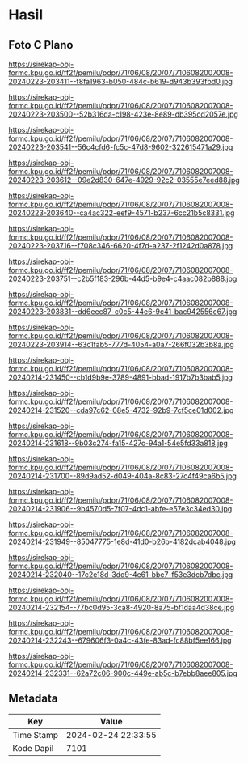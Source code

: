 # Hasil

## Foto C Plano

https://sirekap-obj-formc.kpu.go.id/ff2f/pemilu/pdpr/71/06/08/20/07/7106082007008-20240223-203411--f8fa1963-b050-484c-b619-d943b393fbd0.jpg

https://sirekap-obj-formc.kpu.go.id/ff2f/pemilu/pdpr/71/06/08/20/07/7106082007008-20240223-203500--52b316da-c198-423e-8e89-db395cd2057e.jpg

https://sirekap-obj-formc.kpu.go.id/ff2f/pemilu/pdpr/71/06/08/20/07/7106082007008-20240223-203541--56c4cfd6-fc5c-47d8-9602-322615471a29.jpg

https://sirekap-obj-formc.kpu.go.id/ff2f/pemilu/pdpr/71/06/08/20/07/7106082007008-20240223-203612--09e2d830-647e-4929-92c2-03555e7eed88.jpg

https://sirekap-obj-formc.kpu.go.id/ff2f/pemilu/pdpr/71/06/08/20/07/7106082007008-20240223-203640--ca4ac322-eef9-4571-b237-6cc21b5c8331.jpg

https://sirekap-obj-formc.kpu.go.id/ff2f/pemilu/pdpr/71/06/08/20/07/7106082007008-20240223-203716--f708c346-6620-4f7d-a237-2f1242d0a878.jpg

https://sirekap-obj-formc.kpu.go.id/ff2f/pemilu/pdpr/71/06/08/20/07/7106082007008-20240223-203751--c2b5f183-296b-44d5-b9e4-c4aac082b888.jpg

https://sirekap-obj-formc.kpu.go.id/ff2f/pemilu/pdpr/71/06/08/20/07/7106082007008-20240223-203831--dd6eec87-c0c5-44e6-9c41-bac942556c67.jpg

https://sirekap-obj-formc.kpu.go.id/ff2f/pemilu/pdpr/71/06/08/20/07/7106082007008-20240223-203914--63c1fab5-777d-4054-a0a7-266f032b3b8a.jpg

https://sirekap-obj-formc.kpu.go.id/ff2f/pemilu/pdpr/71/06/08/20/07/7106082007008-20240214-231450--cb1d9b9e-3789-4891-bbad-1917b7b3bab5.jpg

https://sirekap-obj-formc.kpu.go.id/ff2f/pemilu/pdpr/71/06/08/20/07/7106082007008-20240214-231520--cda97c62-08e5-4732-92b9-7cf5ce01d002.jpg

https://sirekap-obj-formc.kpu.go.id/ff2f/pemilu/pdpr/71/06/08/20/07/7106082007008-20240214-231618--9b03c274-fa15-427c-94a1-54e5fd33a818.jpg

https://sirekap-obj-formc.kpu.go.id/ff2f/pemilu/pdpr/71/06/08/20/07/7106082007008-20240214-231700--89d9ad52-d049-404a-8c83-27c4f49ca6b5.jpg

https://sirekap-obj-formc.kpu.go.id/ff2f/pemilu/pdpr/71/06/08/20/07/7106082007008-20240214-231906--9b4570d5-7f07-4dc1-abfe-e57e3c34ed30.jpg

https://sirekap-obj-formc.kpu.go.id/ff2f/pemilu/pdpr/71/06/08/20/07/7106082007008-20240214-231949--85047775-1e8d-41d0-b26b-4182dcab4048.jpg

https://sirekap-obj-formc.kpu.go.id/ff2f/pemilu/pdpr/71/06/08/20/07/7106082007008-20240214-232040--17c2e18d-3dd9-4e61-bbe7-f53e3dcb7dbc.jpg

https://sirekap-obj-formc.kpu.go.id/ff2f/pemilu/pdpr/71/06/08/20/07/7106082007008-20240214-232154--77bc0d95-3ca8-4920-8a75-bf1daa4d38ce.jpg

https://sirekap-obj-formc.kpu.go.id/ff2f/pemilu/pdpr/71/06/08/20/07/7106082007008-20240214-232243--679606f3-0a4c-43fe-83ad-fc88bf5ee166.jpg

https://sirekap-obj-formc.kpu.go.id/ff2f/pemilu/pdpr/71/06/08/20/07/7106082007008-20240214-232331--62a72c06-900c-449e-ab5c-b7ebb8aee805.jpg


## Metadata

| Key        | Value               |
| ---------- | ------------------- |
| Time Stamp | 2024-02-24 22:33:55 |
| Kode Dapil | 7101                |



